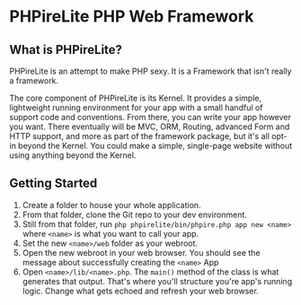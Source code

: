 # PHPireLite PHP Web Framework

## What is PHPireLite?

PHPireLite is an attempt to make PHP sexy. It is a Framework that isn't really a framework.

The core component of PHPireLite is its Kernel. It provides a simple, lightweight running environment for your app with a small handful of support code and conventions. From there, you can write your app however you want. There eventually will be MVC, ORM, Routing, advanced Form and HTTP support, and more as part of the framework package, but it's all opt-in beyond the Kernel. You could make a simple, single-page website without using anything beyond the Kernel.

## Getting Started

1. Create a folder to house your whole application.
2. From that folder, clone the Git repo to your dev environment.
3. Still from that folder, run `php phpirelite/bin/phpire.php app new <name>` where `<name>` is what you want to call your app.
4. Set the new `<name>/web` folder as your webroot.
5. Open the new webroot in your web browser. You should see the message about successfully creating the `<name>` App
6. Open `<name>/lib/<name>.php`. The `main()` method of the class is what generates that output. That's where you'll structure you're app's running logic. Change what gets echoed and refresh your web browser.